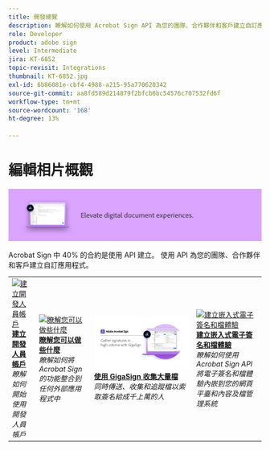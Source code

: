 ```yaml
---
title: 開發總覽
description: 瞭解如何使用 Acrobat Sign API 為您的團隊、合作夥伴和客戶建立自訂應用程式
role: Developer
product: adobe sign
level: Intermediate
jira: KT-6852
topic-revisit: Integrations
thumbnail: KT-6852.jpg
exl-id: 6b86081e-cbf4-4988-a215-95a770620342
source-git-commit: aa8fd589d214879f2bfcb6bc54576c707532fd6f
workflow-type: tm+mt
source-wordcount: '168'
ht-degree: 13%

---
```


# 編輯相片概觀

![Sign 編輯相片影像](../assets/Hero-Develop.png)

Acrobat Sign 中 40% 的合約是使用 API 建立。 使用 API 為您的團隊、合作夥伴和客戶建立自訂應用程式。

<table style="table-layout:fixed">
<tr>
  <td>
    <a href="https://www.adobe.io/apis/documentcloud/sign.html" target="_blank">
      <img alt="建立開發人員帳戶" src="../assets/Develop_Getting-Started.png" />
    </a>
    <div>
    <a href="https://www.adobe.io/apis/documentcloud/sign.html" target="_blank"><strong>建立開發人員帳戶</strong></a>
    </div>
    <em>瞭解如何開始使用開發人員帳戶</em>
    <br>
  </td>
  <td>
    <a href="https://www.adobe.io/apis/documentcloud/sign/docs.html" target="_blank">
      <img alt="瞭解您可以做些什麼" src="../assets/Develop_Learn.png" />
    </a>
    <div>
    <a href="https://www.adobe.io/apis/documentcloud/sign/docs.html" target="_blank"><strong>瞭解您可以做些什麼</strong></a>
    </div>
    <em>瞭解如何將 Acrobat Sign 的功能整合到任何外部應用程式中</em>
    <br>
  </td>  
  <td>
    <a href="gigasign.md">
      <img alt="使用 GigaSign 收集大量檔" src="../assets/gigasign.jpg" />
    </a>
    <div>
    <a href="gigasign.md"><strong>使用 GigaSign 收集大量檔</strong></a>
    </div>
    <em>同時傳送、收集和追蹤檔以索取簽名給成千上萬的人</em>
    <br>
  </td>
   <td>
    <a href="embeddedesignature.md">
      <img alt="建立嵌入式電子簽名和檔體驗" src="assets/embeddedesignature/EmbedPart1_thumb.png" />
    </a>
    <div>
    <a href="embeddedesignature.md"><strong>建立嵌入式電子簽名和檔體驗</strong></a>
    </div>
    <em>瞭解如何使用 Acrobat Sign API 將電子簽名和檔體驗內嵌到您的網頁平臺和內容及檔管理系統</em>
    <br>
  </td>
</tr>
</table>
